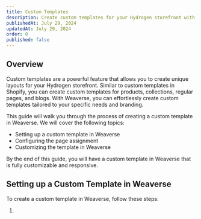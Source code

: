 ```yaml
---
title: Custom Templates
description: Create custom templates for your Hydrogen storefront with Weaverse.
publishedAt: July 29, 2024
updatedAt: July 29, 2024
order: 0
published: false
---
```


## Overview

Custom templates are a powerful feature that allows you to create unique layouts for your Hydrogen storefront. Similar to custom templates in Shopify, you can create custom templates for products, collections, regular pages, and blogs. With Weaverse, you can effortlessly create custom templates tailored to your specific needs and branding.

This guide will walk you through the process of creating a custom template in Weaverse. We will cover the following topics:

- Setting up a custom template in Weaverse
- Configuring the page assignment
- Customizing the template in Weaverse

By the end of this guide, you will have a custom template in Weaverse that is fully customizable and responsive.

## Setting up a Custom Template in Weaverse

To create a custom template in Weaverse, follow these steps:

1.
